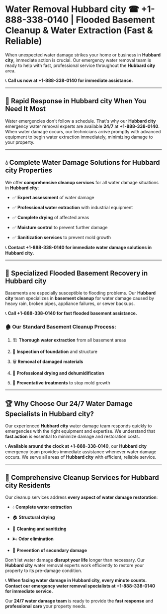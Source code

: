 # Water Removal Hubbard city ☎ +1-888-338-0140 | Flooded Basement Cleanup & Water Extraction (Fast & Reliable)

When unexpected water damage strikes your home or business in **Hubbard city**, immediate action is crucial. Our emergency water removal team is ready to help with fast, professional service throughout the **Hubbard city** area. 

📞 **Call us now at +1-888-338-0140 for immediate assistance.**
---
## 🚀 Rapid Response in Hubbard city When You Need It Most
Water emergencies don't follow a schedule. That's why our **Hubbard city** emergency water removal experts are available **24/7** at **+1-888-338-0140**. When water damage occurs, our technicians arrive promptly with advanced equipment to begin water extraction immediately, minimizing damage to your property.
---
## 💧 Complete Water Damage Solutions for Hubbard city Properties
We offer **comprehensive cleanup services** for all water damage situations in **Hubbard city**:
- ✅ **Expert assessment** of water damage  
- ✅ **Professional water extraction** with industrial equipment  
- ✅ **Complete drying** of affected areas  
- ✅ **Moisture control** to prevent further damage  
- ✅ **Sanitization services** to prevent mold growth  
📞 **Contact +1-888-338-0140 for immediate water damage solutions in Hubbard city.**
---
## 🌊 Specialized Flooded Basement Recovery in Hubbard city
Basements are especially susceptible to flooding problems. Our **Hubbard city** team specializes in **basement cleanup** for water damage caused by heavy rain, broken pipes, appliance failures, or sewer backups. 
📞 **Call +1-888-338-0140 for fast flooded basement assistance.**
### 🏚️ Our Standard Basement Cleanup Process:
1. 🏗️ **Thorough water extraction** from all basement areas  
2. 🔎 **Inspection of foundation** and structure  
3. 🗑️ **Removal of damaged materials**  
4. 💨 **Professional drying and dehumidification**  
5. 🚫 **Preventative treatments** to stop mold growth  
---
## 🏆 Why Choose Our 24/7 Water Damage Specialists in Hubbard city?
Our experienced **Hubbard city** water damage team responds quickly to emergencies with the right equipment and expertise. We understand that **fast action** is essential to minimize damage and restoration costs.
📞 **Available around the clock at +1-888-338-0140**, our **Hubbard city** emergency team provides immediate assistance whenever water damage occurs. We serve all areas of **Hubbard city** with efficient, reliable service.
---
## 🧹 Comprehensive Cleanup Services for Hubbard city Residents
Our cleanup services address **every aspect of water damage restoration**:
- 💧 **Complete water extraction**  
- 🏠 **Structural drying**  
- 🧼 **Cleaning and sanitizing**  
- 🌬️ **Odor elimination**  
- 🚫 **Prevention of secondary damage**  
Don't let water damage **disrupt your life** longer than necessary. Our **Hubbard city** water removal experts work efficiently to restore your property to its pre-damage condition.
📞 **When facing water damage in Hubbard city, every minute counts. Contact our emergency water removal specialists at +1-888-338-0140 for immediate service.**
Our **24/7 water damage team** is ready to provide the **fast response** and **professional care** your property needs.
